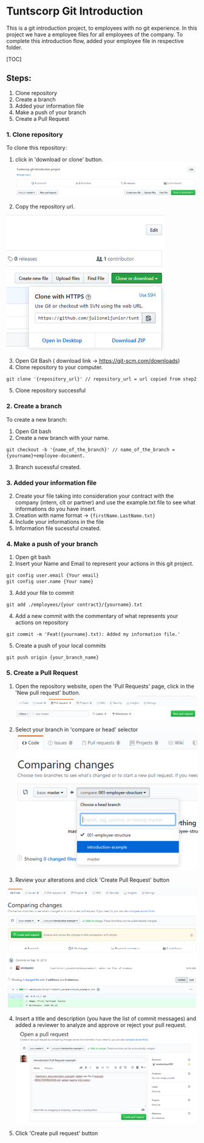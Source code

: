 
# Tuntscorp Git Introduction
This is a git introduction project, to employees with no git experience. 
In this project we have a employee files for all employees of the company.
To complete this introduction flow, added your employee file in respective folder.

[TOC]

## Steps:
1. Clone repository
2. Create a branch
3. Added your information file
4. Make a push of your branch
5. Create a Pull Request

### 1. Clone repository
To clone this repository:
1. click in 'download or clone' button.
![download_or_clone_image](/md-images/001-clone_or_download.png)

2. Copy the repository url.

![clone_url](/md-images/002-clone-url.png)

3. Open Git Bash ( download link -> https://git-scm.com/downloads)
4. Clone repository to your computer.

```
git clone '{repository_url}' // repository_url = url copied from step2
```
5. Clone repository successful

### 2. Create a branch
To create a new branch:
1. Open Git bash
2. Create a new branch with your name.
```
git checkout -b '{name_of_the_branch}' // name_of_the_branch = {yourname}+employee-document.
```
3. Branch sucessful created.

### 3. Added your information file
2. Create your file taking into consideration your contract with the company (intern, clt or partner) and use the example.txt file to see what informations do you have insert.
3. Creation with name format -> ```{firstName.LastName.txt}```
4. Include your informations in the file
5. Information file sucessful created.

### 4. Make a push of your branch
1. Open git bash
2. Insert your Name and Email to represent your actions in this git project.
```
git config user.email {Your email}
git config user.name {Your name}
```
3. Add your file to commit
```
git add ./employees/{your contract}/{yourname}.txt
```

4. Add a new commit with the commentary of what represents your actions on repository
```
git commit -m 'Feat({yourname}.txt): Added my information file.'
```
5. Create a push of your local commits
```
git push origin {your_branch_name}
```

### 5. Create a Pull Request
1. Open the repository website, open the 'Pull Requests' page, click in the 'New pull request' button.
![pull_request](/md-images/009-pull-request-page.png)

2. Select your branch in 'compare or head' selector
![compare_branchs](/md-images/011-compare-branchs.png)
3. Review your alterations and click 'Create Pull Request' button

![review_modifications](/md-images/012-review-modifications.png)

4. Insert a title and description (you have the list of commit messages) and added a reviewer to analyze and approve or reject your pull request.
![review_modifications](/md-images/014-pull-request.png)

5. Click 'Create pull request' button
